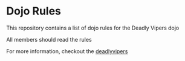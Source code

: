 Dojo Rules
==========

This repository contains a list of dojo rules for the Deadly Vipers dojo

All members should read the rules

For more information, checkout the [deadlyvipers](https://github.com/deadlyvipers)
